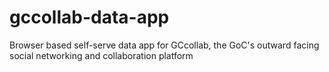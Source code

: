 # gccollab-data-app
Browser based self-serve data app for GCcollab, the GoC's outward facing social networking and collaboration platform
